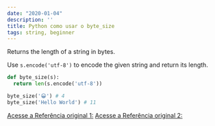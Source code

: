 ```yaml
---
date: "2020-01-04"
description: ''
title: Python como usar o byte_size
tags: string, beginner
---
```


Returns the length of a string in bytes.

Use `s.encode('utf-8')` to encode the given string and return its length.

```py
def byte_size(s):
  return len(s.encode('utf-8'))
```

```py
byte_size('😀') # 4
byte_size('Hello World') # 11
```

[Acesse a Referência original 1:](https://www.pythonsheets.com/)
[Acesse a Referência original 2:](https://www.pythoncheatsheet.org/)
